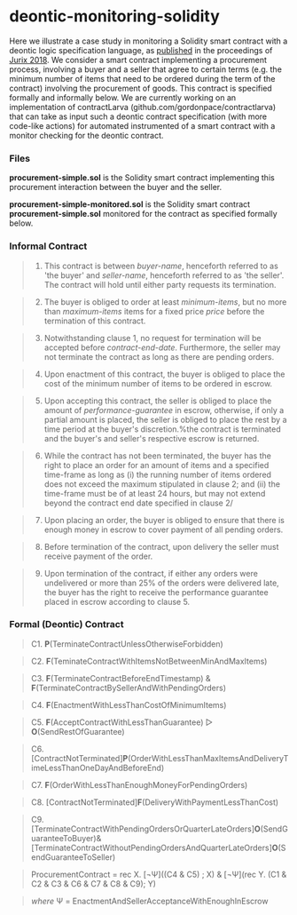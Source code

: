 # deontic-monitoring-solidity

Here we illustrate a case study in monitoring a Solidity smart contract with a deontic logic specification language, as [published](https://www.researchgate.net/publication/328420611_On_Observing_Contracts_Deontic_Contracts_Meet_Smart_Contracts) in the proceedings of [Jurix 2018](http://jurix2018.ai.rug.nl/). We consider a smart contract implementing a procurement process, involving a buyer and a seller that agree to certain terms (e.g. the minimum number of items that need to be ordered during the term of the contract) involving the procurement of goods.  This contract is specified formally and informally below. We are currently working on an implementation of contractLarva (github.com/gordonpace/contractlarva) that can take as input such a deontic contract specification (with more code-like actions) for automated instrumented of a smart contract with a monitor checking for the deontic contract. 

### Files

**procurement-simple.sol** is the Solidity smart contract implementing this procurement interaction between the buyer and the seller.

**procurement-simple-monitored.sol** is the Solidity smart contract **procurement-simple.sol** monitored for the contract as specified formally below.

### Informal Contract

>1.  This contract is between *buyer-name*, henceforth referred to as 'the buyer' and *seller-name*, henceforth referred to as 'the seller'. The contract will hold until either party requests its termination.

>2.  The buyer is obliged to order at least *minimum-items*, but no more than *maximum-items* items for a fixed price *price* before the termination of this contract. 

>3.  Notwithstanding clause 1, no request for termination will be accepted before  *contract-end-date*. Furthermore, the seller may not terminate the contract as long as there are pending orders.
   
>4. Upon enactment of this contract, the buyer is obliged to place the cost of the minimum number of items to be ordered in escrow.

>5.  Upon accepting this contract, the seller is obliged to place the amount of *performance-guarantee* in escrow, otherwise, if only a partial amount is placed, the seller is obliged to place the rest by a time period at the buyer's discretion.%the contract is terminated and the buyer's and seller's respective escrow is returned.

>6.  While the contract has not been terminated, the buyer has the right to place an order for an amount of items and a specified time-frame as long as (i) the running number of items ordered does not exceed the maximum stipulated in clause 2; and (ii) the time-frame must be of at least 24 hours, but may not extend beyond the contract end date specified in clause 2/

>7.  Upon placing an order, the buyer is obliged to ensure that there is enough money in escrow to cover payment of all pending orders.
    
>8. Before termination of the contract, upon delivery the seller must receive payment of the order.
    
>9. Upon termination of the contract, if either any orders were undelivered or more than 25% of the orders were delivered late, the buyer has the right to receive the performance guarantee placed in escrow according to clause 5.

### Formal (Deontic) Contract

>C1.    **P**(TerminateContractUnlessOtherwiseForbidden)

>C2.       **F**(TeminateContractWithItemsNotBetweenMinAndMaxItems)	

>C3. **F**(TerminateContractBeforeEndTimestamp) & **F**(TerminateContractBySellerAndWithPendingOrders)
		
>C4.		**F**(EnactmentWithLessThanCostOfMinimumItems)
		
>C5.		**F**(AcceptContractWithLessThanGuarantee) ▷ **O**(SendRestOfGuarantee)	 

>C6.		[ContractNotTerminated]**P**(OrderWithLessThanMaxItemsAndDeliveryTimeLessThanOneDayAndBeforeEnd)		

>C7.		**F**(OrderWithLessThanEnoughMoneyForPendingOrders)
	
>C8. [ContractNotTerminated]**F**(DeliveryWithPaymentLessThanCost)	

>C9.		[TerminateContractWithPendingOrdersOrQuarterLateOrders]**O**(SendGuaranteeToBuyer)&[TerminateContractWithoutPendingOrdersAndQuarterLateOrders]**O**(SendGuaranteeToSeller)

>ProcurementContract = rec X. [¬Ψ]((C4 & C5) ; X)  &  [¬Ψ](rec Y. (C1 & C2 & C3 & C6 & C7 & C8 & C9); Y)

>*where* Ψ = EnactmentAndSellerAcceptanceWithEnoughInEscrow









<!---
_C1. **P**(terminateContract | msg.sender ∈ {seller, buyer} ∧ clauses2And3NotApplicable)_

_C2. **F**(terminateContract | itemsOrdered < minItems ∨ maxItems < itemsOrdered)_

_C3. **F**(terminateContract | now < endOfContractTimestamp) & **F**(terminateContract | msg.sender = seller & pendingOrdersCount \neq 0)_
		
_C4. **F**(enactment | msg.value < minItems*costPerUnit)_
		
_C5. **F**(sellerAcceptsContract | msg.value < guarantee) ▷ **O**(returnEscrow)_
		 

_C6. [\neg terminateContract<sup>Y</sup>]**P**(order(no, size, byTime) | itemsOrdered ≤ maxItems ∧ byTime < 24 hours ∧ now + byTime ≤ endTime)_
		

_C7. **F**(order(no, size, time) | this.balance - performanceGuarantee < pendingOrders*costPerUnit)_
	
_C8. [\neg terminateContract<sup>Y</sup>]**F**(delivery(no) | balanceBefore \neq balanceAfter + orders[no].cost)_

_C9. [terminateContract<sup>Y</sup> | pendingOrders \neq 0 ∨ lateOrders ≥ 0.25*(pendingOrder + inTimeOrders + lateOrders)]**O**(sendGuaranteeToBuyer)_
    _& [terminateContract<sup>Y</sup> | \neg(pendingOrders \neq 0 ∨ lateOrders ≥ 0.25*(pendingOrder + inTimeOrders + lateOrders))]**O**(sendGuaranteeToSeller)_

__Full Contract:__

_ProcurementContract = \recursion X. [¬ Ψ]((C4 & C5) ; X) & [Ψ](rec Y. (C1 & C2 & C3 & C6 & C7 & C8 & C9);Y)_

_where Ψ = enactment<sup>Y</sup> ∧ (sellerAcceptsContract<sup>Y</sup> | msg.value ≥ guarantee)*_ --->
